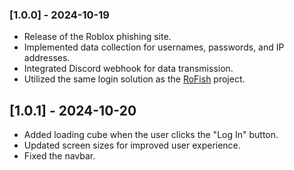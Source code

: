 ### [1.0.0] - 2024-10-19
- Release of the Roblox phishing site.
- Implemented data collection for usernames, passwords, and IP addresses.
- Integrated Discord webhook for data transmission.
- Utilized the same login solution as the [RoFish](https://github.com/dtbsisco/RoFish) project.
  
## [1.0.1] - 2024-10-20
- Added loading cube when the user clicks the "Log In" button.
- Updated screen sizes for improved user experience.
- Fixed the navbar.
